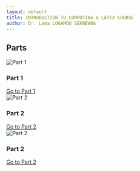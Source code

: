 ```yaml
---
layout: default
title: INTRODUCTION TO COMPUTING & LATEX COURSE
author: Dr. Lema LOGAMOU SEKNEWNA
---
```


## Parts

<div class="cards">
<div class="card">
  <img src="{{ '/images/part1.png' | relative_url }}" alt="Part 1">
  <div class="card-body">
    <h3>Part 1</h3>
    <a href="Bash/index.md">Go to Part 1</a>
  </div>
</div>

<div class="card">
  <img src="{{ '/images/part2.jpg' | relative_url }}" alt="Part 2">
  <div class="card-body">
    <h3>Part 2</h3>
    <a href="LaTeX/index.md">Go to Part 2</a>
  </div>
</div>


<div class="card">
  <img src="{{ '/images/part3.jpg' | relative_url }}" alt="Part 2">
  <div class="card-body">
    <h3>Part 2</h3>
    <a href="R/index.md">Go to Part 2</a>
  </div>
</div>
</div>